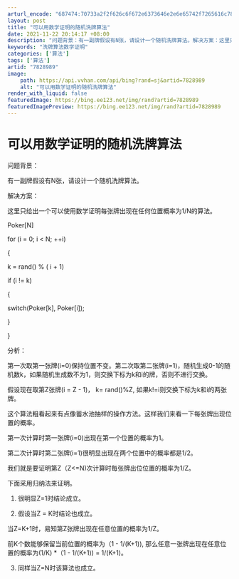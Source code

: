 ```yaml
---
arturl_encode: "687474:70733a2f2f626c6f672e6373646e2e6e65742f7265616c7869:652f61727469636c652f64657461696c732f37383238393839"
layout: post
title: "可以用数学证明的随机洗牌算法"
date: 2021-11-22 20:14:17 +08:00
description: "问题背景：有一副牌假设有N张，请设计一个随机洗牌算法。解决方案：这里只给出一个可以使用数学证明每张牌"
keywords: "洗牌算法数学证明"
categories: ['算法']
tags: ['算法']
artid: "7828989"
image:
    path: https://api.vvhan.com/api/bing?rand=sj&artid=7828989
    alt: "可以用数学证明的随机洗牌算法"
render_with_liquid: false
featuredImage: https://bing.ee123.net/img/rand?artid=7828989
featuredImagePreview: https://bing.ee123.net/img/rand?artid=7828989
---
```


# 可以用数学证明的随机洗牌算法

问题背景：

有一副牌假设有N张，请设计一个随机洗牌算法。

解决方案：

这里只给出一个可以使用数学证明每张牌出现在任何位置概率为1/N的算法。

Poker[N]

for (i = 0; i < N; ++i)

{

k = rand() % ( i + 1)

if (i != k)

{

switch(Poker[k], Poker[i]);

}

}

分析：

第一次取第一张牌(i=0)保持位置不变。第二次取第二张牌(i=1)，随机生成0-1的随机数k，如果随机生成数不为1，则交换下标为k和i的牌，否则不进行交换。

假设现在取第Z张牌(i = Z - 1)， k= rand()%Z, 如果k!=i则交换下标为k和i的两张牌。

这个算法粗看起来有点像蓄水池抽样的操作方法。这样我们来看一下每张牌出现位置的概率。

第一次计算时第一张牌(i=0)出现在第一个位置的概率为1。

第二次计算时第二张牌(i=1)很明显出现在两个位置中的概率都是1/2。

我们就是要证明第Z（Z<=N)次计算时每张牌出位位置的概率为1/Z。

下面采用归纳法来证明。

1. 很明显Z=1时结论成立。

2. 假设当Z = K时结论也成立。

当Z=K+1时，易知第Z张牌出现在任意位置的概率为1/Z。

前K个数能够保留当前位置的概率为（1 - 1/(K+1)), 那么任意一张牌出现在任意位置的概率为(1/K) *（1 - 1/(K+1)) = 1/(K+1)。

3. 同样当Z=N时该算法也成立。